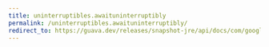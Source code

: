 ```yaml
---
title: uninterruptibles.awaituninterruptibly
permalink: /uninterruptibles.awaituninterruptibly/
redirect_to: https://guava.dev/releases/snapshot-jre/api/docs/com/google/common/util/concurrent/Uninterruptibles.html#awaitUninterruptibly-java.util.concurrent.CountDownLatch-
---
```

